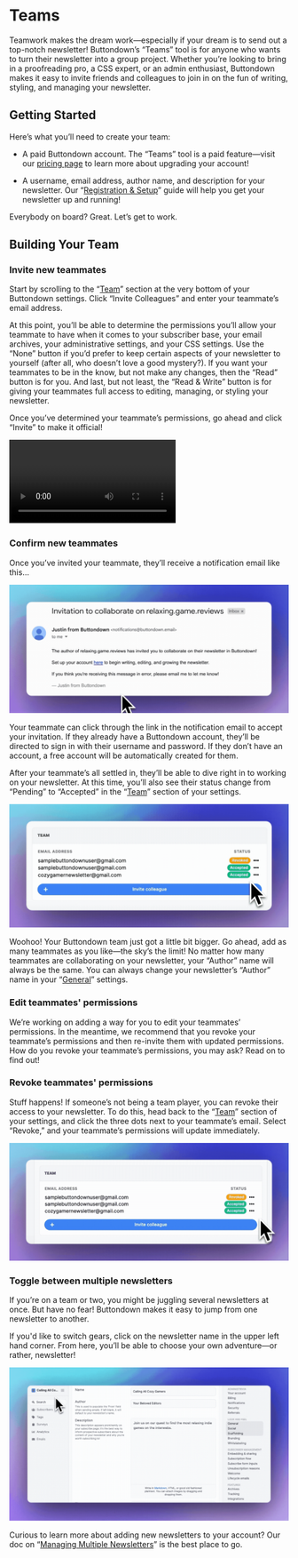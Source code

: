 ﻿# Teams

Teamwork makes the dream work—especially if your dream is to send out a top-notch newsletter! Buttondown’s “Teams” tool is for anyone who wants to turn their newsletter into a group project. Whether you’re looking to bring in a proofreading pro, a CSS expert, or an admin enthusiast, Buttondown makes it easy to invite friends and colleagues to join in on the fun of writing, styling, and managing your newsletter.


## Getting Started

Here’s what you’ll need to create your team:

-   A paid Buttondown account. The “Teams” tool is a paid feature—visit our [pricing page](https://buttondown.email/pricing) to learn more about upgrading your account!
    
-   A username, email address, author name, and description for your newsletter. Our “[Registration & Setup](https://docs.buttondown.email/getting-started/registration-and-setup)” guide will help you get your newsletter up and running!
 
Everybody on board? Great. Let’s get to work.


## Building Your Team

### Invite new teammates

Start by scrolling to the “[Team](https://buttondown.email/settings#team)” section at the very bottom of your Buttondown settings. Click “Invite Colleagues” and enter your teammate’s email address.

At this point, you’ll be able to determine the permissions you’ll allow your teammate to have when it comes to your subscriber base, your email archives, your administrative settings, and your CSS settings. Use the “None” button if you’d prefer to keep certain aspects of your newsletter to yourself (after all, who doesn’t love a good mystery?). If you want your teammates to be in the know, but not make any changes, then the “Read” button is for you. And last, but not least, the “Read & Write” button is for giving your teammates full access to editing, managing, or styling your newsletter.

Once you’ve determined your teammate’s permissions, go ahead and click “Invite” to make it official!

![Pop-up to invite teammates](https://github.com/madelinezday/buttondown/blob/main/images/settings/teams:pop-up-to-invite-new-teammate-hi-res.mp4?raw=true)


### Confirm new teammates

Once you’ve invited your teammate, they’ll receive a notification email like this…

![Email invitation to collaborate](https://github.com/madelinezday/buttondown/blob/main/images/emails/teams:email-invite-to-collaborate.gif?raw=true)

Your teammate can click through the link in the notification email to accept your invitation. If they already have a Buttondown account, they’ll be directed to sign in with their username and password. If they don’t have an account, a free account will be automatically created for them.

After your teammate’s all settled in, they’ll be able to dive right in to working on your newsletter. At this time, you’ll also see their status change from “Pending” to “Accepted” in the “[Team](https://buttondown.email/settings#team)” section of your settings.

![“Team” status](https://github.com/madelinezday/buttondown/blob/main/images/settings/teams:team-status.gif?raw=true)

Woohoo! Your Buttondown team just got a little bit bigger. Go ahead, add as many teammates as you like—the sky’s the limit! No matter how many teammates are collaborating on your newsletter, your “Author” name will always be the same. You can always change your newsletter’s “Author” name in your “[General](https://buttondown.email/settings#general)” settings.


### Edit teammates' permissions

We’re working on adding a way for you to edit your teammates’ permissions. In the meantime, we recommend that you revoke your teammate’s permissions and then re-invite them with updated permissions. How do you revoke your teammate’s permissions, you may ask? Read on to find out!


### Revoke teammates' permissions

Stuff happens! If someone’s not being a team player, you can revoke their access to your newsletter. To do this, head back to the “[Team](https://buttondown.email/settings#team)” section of your settings, and click the three dots next to your teammate’s email. Select “Revoke,” and your teammate’s permissions will update immediately.

![Pop-up to revoke permissions](https://github.com/madelinezday/buttondown/blob/main/images/settings/teams:pop-up-to-revoke-permissions.gif?raw=true)


### Toggle between multiple newsletters

If you’re on a team or two, you might be juggling several newsletters at once. But have no fear! Buttondown makes it easy to jump from one newsletter to another.

If you'd like to switch gears, click on the newsletter name in the upper left hand corner. From here, you’ll be able to choose your own adventure—or rather, newsletter!

![Menu to select newsletter](https://github.com/madelinezday/buttondown/blob/main/images/settings/teams:menu-to-select-newsletter.gif?raw=true)

Curious to learn more about adding new newsletters to your account? Our doc on “[Managing Multiple Newsletters](https://docs.buttondown.email/advanced-features/managing-multiple-newsletters)” is the best place to go.
